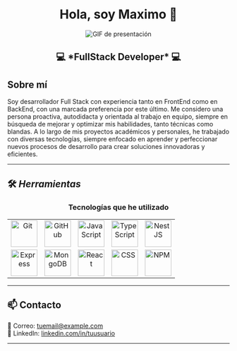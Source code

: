 <div align="center">
  <h1>Hola, soy <a>Maximo</a> 👋</h1>
</div>

<div align="center">
  <img src="https://github.com/user-attachments/assets/91803e33-b8b2-4fdd-8ed1-d3d97c0a18e8" alt="GIF de presentación">
</div>

<div align="center">
  <h2>💻 *FullStack Developer* 💻</h2>
</div>

## Sobre mí

Soy desarrollador Full Stack con experiencia tanto en FrontEnd como en BackEnd, con una marcada preferencia por este último. Me considero una persona proactiva, autodidacta y orientada al trabajo en equipo, siempre en búsqueda de mejorar y optimizar mis habilidades, tanto técnicas como blandas. A lo largo de mis proyectos académicos y personales, he trabajado con diversas tecnologías, siempre enfocado en aprender y perfeccionar nuevos procesos de desarrollo para crear soluciones innovadoras y eficientes.

---

## 🛠 *Herramientas*

<h3 align="center">Tecnologías que he utilizado</h3>

<div align="center">
  <table>
    <tr>
      <td align="center">
        <img src="https://cdn.jsdelivr.net/gh/devicons/devicon/icons/git/git-original.svg" alt="Git" width="60px">
      </td>
      <td align="center">
        <img src="https://cdn.jsdelivr.net/gh/devicons/devicon/icons/github/github-original.svg" alt="GitHub" width="60px">
      </td>
      <td align="center">
        <img src="https://cdn.jsdelivr.net/gh/devicons/devicon/icons/javascript/javascript-original.svg" alt="JavaScript" width="60px">
      </td>
      <td align="center">
        <img src="https://cdn.jsdelivr.net/gh/devicons/devicon/icons/typescript/typescript-original.svg" alt="TypeScript" width="60px">
      </td>
      <td align="center">
        <img src="https://cdn.jsdelivr.net/gh/devicons/devicon/icons/nestjs/nestjs-plain.svg" alt="NestJS" width="60px">
      </td>
    </tr>
    <tr>
      <td align="center">
        <img src="https://cdn.jsdelivr.net/gh/devicons/devicon/icons/express/express-original.svg" alt="Express" width="60px">
      </td>
      <td align="center">
        <img src="https://cdn.jsdelivr.net/gh/devicons/devicon/icons/mongodb/mongodb-original.svg" alt="MongoDB" width="60px">
      </td>
      <td align="center">
        <img src="https://cdn.jsdelivr.net/gh/devicons/devicon/icons/react/react-original.svg" alt="React" width="60px">
      </td>
      <td align="center">
        <img src="https://cdn.jsdelivr.net/gh/devicons/devicon/icons/css3/css3-original.svg" alt="CSS" width="60px">
      </td>
      <td align="center">
        <img src="https://cdn.jsdelivr.net/gh/devicons/devicon/icons/npm/npm-original-wordmark.svg" alt="NPM" width="60px">
      </td>
    </tr>
  </table>
</div>

---

## 📫 Contacto

📧 Correo: [tuemail@example.com](stefanuttimaximo@gmail.com)  
🔗 LinkedIn: [linkedin.com/in/tuusuario](www.linkedin.com/in/maximo-stefanutti-616314191)  


---
